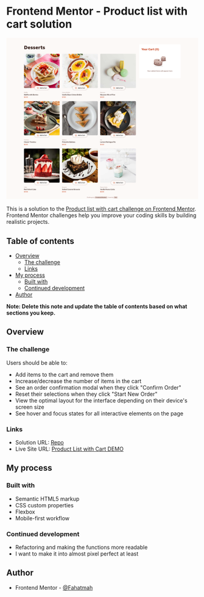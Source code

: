 # Frontend Mentor - Product list with cart solution

![](screenshot.png)

This is a solution to the
[Product list with cart challenge on Frontend Mentor](https://www.frontendmentor.io/challenges/product-list-with-cart-5MmqLVAp_d).
Frontend Mentor challenges help you improve your coding skills by building
realistic projects.

## Table of contents

- [Overview](#overview)
  - [The challenge](#the-challenge)
  - [Links](#links)
- [My process](#my-process)
  - [Built with](#built-with)
  - [Continued development](#continued-development)
- [Author](#author)

**Note: Delete this note and update the table of contents based on what sections
you keep.**

## Overview

### The challenge

Users should be able to:

- Add items to the cart and remove them
- Increase/decrease the number of items in the cart
- See an order confirmation modal when they click "Confirm Order"
- Reset their selections when they click "Start New Order"
- View the optimal layout for the interface depending on their device's screen
  size
- See hover and focus states for all interactive elements on the page

### Links

- Solution URL:
  [Repo](https://github.com/Fahatmah/front-end-mentor-challenges/tree/main/product-list-with-cart)
- Live Site URL:
  [Product List with Cart DEMO](https://fahatmah.github.io/front-end-mentor-challenges/product-list-with-cart)

## My process

### Built with

- Semantic HTML5 markup
- CSS custom properties
- Flexbox
- Mobile-first workflow

### Continued development

- Refactoring and making the functions more readable
- I want to make it into almost pixel perfect at least

## Author

- Frontend Mentor - [@Fahatmah](https://www.frontendmentor.io/profile/Fahatmah)
